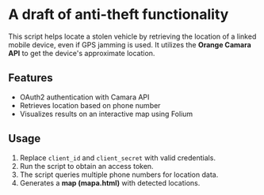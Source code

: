 # A draft of anti-theft functionality
This script helps locate a stolen vehicle by retrieving the location of a linked mobile device, even if GPS jamming is used. It utilizes the **Orange Camara API** to get the device's approximate location.

## Features
- OAuth2 authentication with Camara API
- Retrieves location based on phone number
- Visualizes results on an interactive map using Folium

## Usage
1. Replace `client_id` and `client_secret` with valid credentials.
2. Run the script to obtain an access token.
3. The script queries multiple phone numbers for location data.
4. Generates a **map (mapa.html)** with detected locations.
